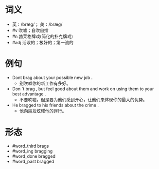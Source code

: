 # 词义
- 英：/bræɡ/； 美：/bræɡ/
- #v 吹嘘；自吹自擂
- #n 勃莱格牌戏(简化的扑克牌戏)
- #adj 活泼的；极好的；第一流的
# 例句
- Dont brag about your possible new job .
	- 别吹嘘你的新工作有多好。
- Don 't brag , but feel good about them and work on using them to your best advantage .
	- 不要吹嘘，但是要为他们感到开心，让他们来体现你的最大的优势。
- He bragged to his friends about the crime .
	- 他向朋友炫耀他的罪行。
# 形态
- #word_third brags
- #word_ing bragging
- #word_done bragged
- #word_past bragged

